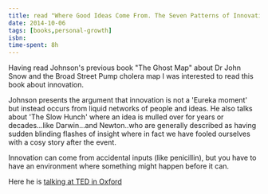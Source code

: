 ```yaml
---
title: read "Where Good Ideas Come From. The Seven Patterns of Innovation" by Steven Johnson
date: 2014-10-06
tags: [books,personal-growth]
isbn:
time-spent: 8h
---
```

​Having read Johnson's previous book "The Ghost Map" about Dr John Snow and the Broad Street Pump cholera map I was interested to read this book about innovation.

​Johnson presents the argument that innovation is not a 'Eureka moment' but instead occurs from liquid networks of people and ideas. He also talks about 'The Slow Hunch' where an idea is mulled over for years or decades...like Darwin...and Newton..who are generally described as having sudden blinding flashes of insight where in fact we have fooled ourselves with a cosy story after the event.

Innovation can come from accidental inputs (like penicillin), but you have to have an environment where something might happen before it can.

Here he is [talking at TED in Oxford](http://www.ted.com/talks/steven_johnson_where_good_ideas_come_from?language=en​​)
